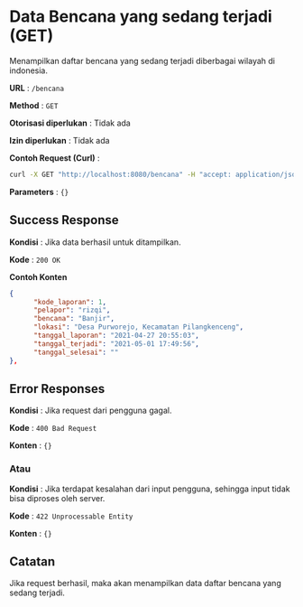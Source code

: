 # Data Bencana yang sedang terjadi (GET)

Menampilkan daftar bencana yang sedang terjadi diberbagai wilayah di indonesia.

**URL** : `/bencana`

**Method** : `GET`

**Otorisasi diperlukan** : Tidak ada

**Izin diperlukan** : Tidak ada

**Contoh Request (Curl)** :
```bash
curl -X GET "http://localhost:8080/bencana" -H "accept: application/json"
```

**Parameters** : `{}`

## Success Response

**Kondisi** : Jika data berhasil untuk ditampilkan.

**Kode** : `200 OK`

**Contoh Konten**

```json
{
      "kode_laporan": 1,
      "pelapor": "rizqi",
      "bencana": "Banjir",
      "lokasi": "Desa Purworejo, Kecamatan Pilangkenceng",
      "tanggal_laporan": "2021-04-27 20:55:03",
      "tanggal_terjadi": "2021-05-01 17:49:56",
      "tanggal_selesai": ""
},
```

## Error Responses

**Kondisi** : Jika request dari pengguna gagal.

**Kode** : `400 Bad Request`

**Konten** : `{}`

### Atau

**Kondisi** : Jika terdapat kesalahan dari input pengguna, sehingga input tidak bisa diproses oleh server.

**Kode** : `422 Unprocessable Entity`

**Konten** : `{}`

## Catatan

Jika request berhasil, maka akan menampilkan data daftar bencana yang sedang terjadi.
